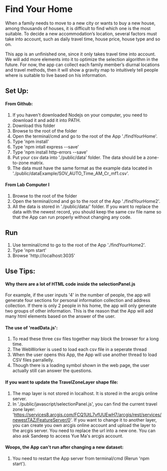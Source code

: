 # Find Your Home

When a family needs to move to a new city or wants to buy a new house, among thousands of houses, it is difficult to find which one is the most suitable. To decide a new accommodation’s location, several factors must take into account, such as daily travel time, house price, house type and so on. 

This app is an unfinished one, since it only takes travel time into account. We will add more elements into it to optimize the selection algorithm in the future. For now, the app can collect each family member’s diurnal locations and travel methods, then it will show a gravity map to intuitively tell people where is suitable to live based on his information. 

## Set Up:
#### From Github:
1. If you haven't downloaded Nodejs on your computer, you need to download it and add it into PATH.
2. Download this folder
3. Browse to the root of the folder
4. Open the terminal/cmd and go to the root of the App './findYourHome'. 
5. Type 'npm install'
6. Type 'npm intall express --save'
7. Type 'npm install http-errors --save'
8. Put your csv data into './public/data' folder. The data should be a zone-to-zone matrix. 
10. The data must have the same format as the example data located in './public/dataExample/SOV_AUTO_Time_AM_Cr_mf1.csv'.

#### From Lab Computer I
1. Browse to the root of the folder
2. Open the terminal/cmd and go to the root of the App './findYourHome2'. 
3. All the data is stored in './public/data/' folder. If you want to replace the data with the newest record, you should keep the same csv file name so that the App can run properly without changing any code.

## Run
1. Use terminal/cmd to go to the root of the App './findYourHome2'. 
2. Type 'npm start'
2. Browse 'http://localhost:3035' 

## Use Tips:
#### Why there are a lot of HTML code inside the selectionPanel.js
For example, if the user inputs '4' in the number of people, the app will generate four sections for personal information collection and address collection. If there is only 2 people in his home, the app will only generate two groups of other information.
This is the reason that the App will add many html elements based on the answer of the user.

#### The use of 'readData.js':
1. To read these three csv files together may block the browser for a long time.
2. The WebWorker is used to load each csv file in a seperate thread
3. When the user opens this App, the App will use another thread to load CSV files parrallelly.
4. Though there is a loading symbol shown in the web page, the user actually still can answer the questions. 

#### If you want to update the TravelZoneLayer shape file:
 1. The map layer is not stored in localhost. It is stored in the arcgis online server.
 2. In './public/javascript/selectionPanel.js', you can find the current travel zone layer: 'https://services8.arcgis.com/FCQ1UtL7vfUUEwH7/arcgis/rest/services/newestTAZ/FeatureServer/0'. If you want to change it to another layer, you can create you own arcgis online account and upload the layer to the arcgis server. You need to replace the url into a new one. You can also ask Sandeep to access Yue Ma's arcgis account.

#### Woops, the App can't run after changing a new dataset:
 1. You need to restart the App server from terminal/cmd (Rerun 'npm start').
